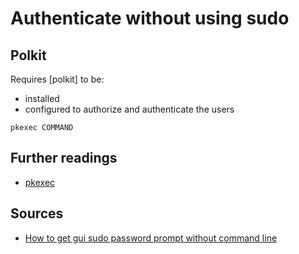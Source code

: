 # Authenticate without using sudo

## Polkit

Requires [polkit] to be:

- installed
- configured to authorize and authenticate the users

```shell
pkexec COMMAND
```

## Further readings

- [pkexec]

[pkexec]: pkexec.md

## Sources

- [How to get gui sudo password prompt without command line]

[how to get gui sudo password prompt without command line]: https://askubuntu.com/questions/515292/how-to-get-gui-sudo-password-prompt-without-command-line
